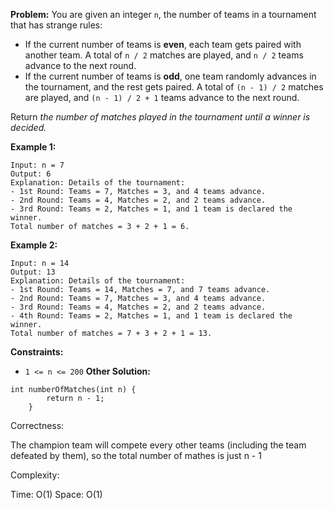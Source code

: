 **Problem:**
You are given an integer `n`, the number of teams in a tournament that has strange rules:

- If the current number of teams is **even**, each team gets paired with another team. A total of `n / 2` matches are played, and `n / 2` teams advance to the next round.
- If the current number of teams is **odd**, one team randomly advances in the tournament, and the rest gets paired. A total of `(n - 1) / 2` matches are played, and `(n - 1) / 2 + 1` teams advance to the next round.

Return *the number of matches played in the tournament until a winner is decided.*

 

**Example 1:**

```
Input: n = 7
Output: 6
Explanation: Details of the tournament: 
- 1st Round: Teams = 7, Matches = 3, and 4 teams advance.
- 2nd Round: Teams = 4, Matches = 2, and 2 teams advance.
- 3rd Round: Teams = 2, Matches = 1, and 1 team is declared the winner.
Total number of matches = 3 + 2 + 1 = 6.
```

**Example 2:**

```
Input: n = 14
Output: 13
Explanation: Details of the tournament:
- 1st Round: Teams = 14, Matches = 7, and 7 teams advance.
- 2nd Round: Teams = 7, Matches = 3, and 4 teams advance.
- 3rd Round: Teams = 4, Matches = 2, and 2 teams advance.
- 4th Round: Teams = 2, Matches = 1, and 1 team is declared the winner.
Total number of matches = 7 + 3 + 2 + 1 = 13.
```

 

**Constraints:**

- `1 <= n <= 200`
**Other Solution:**
```
int numberOfMatches(int n) {
        return n - 1;
    }
```
Correctness:

The champion team will compete every other teams (including the team defeated by them), so the total number of mathes is just n - 1

Complexity:

Time: O(1)
Space: O(1)